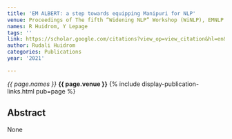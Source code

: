 ```yaml
---
title: 'EM ALBERT: a step towards equipping Manipuri for NLP'
venue: Proceedings of The fifth “Widening NLP” Workshop (WiNLP), EMNLP 2021, 2021
names: R Huidrom, Y Lepage
tags: ''
link: https://scholar.google.com/citations?view_op=view_citation&hl=en&user=mQuoBfsAAAAJ&citation_for_view=mQuoBfsAAAAJ:2osOgNQ5qMEC
author: Rudali Huidrom
categories: Publications
year: '2021'

---
```


*{{ page.names }}*
**{{ page.venue }}**
{% include display-publication-links.html pub=page %}
## Abstract

None